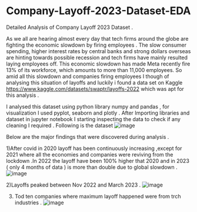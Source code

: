 # Company-Layoff-2023-Dataset-EDA
Detailed Analysis of Company Layoff 2023 Dataset .

As we all are hearing almost every day that tech firms around the globe are fighting the economic slowdown by firing employees . The slow consumer spending, higher interest rates by central banks and strong dollars overseas are hinting towards possible recession and tech firms have mainly resulted laying employees off. This economic slowdown has made Meta recently fire 13% of its workforce, which amounts to more than 11,000 employees.
So amid all this slowdown and companies firing employees I though of analysing this situation of layoffs and luckily i found a data set on Kaggle
https://www.kaggle.com/datasets/swaptr/layoffs-2022 which was apt for this analysis .

I analysed this dataset using python library numpy and pandas , for visualization I used pyplot, seaborn and plotly . After Importing libraries and dataset in jupyter notebook I starting inspecting the data to check if any cleaning I required .
Following is the dataset
![image](https://github.com/rohit951994/Company-Layoff-2023-Dataset-EDA/assets/72706872/d67c0bcb-d745-4c4a-b6da-08fe92407278)

Below are the major findings that were discovered during analysis .

1)After covid in 2020 layoff has been continuously increasing ,except for 2021 where all the economies and companies were reviving from the lockdown .In 2022 the layoff have been 100% higher that 2020 and in 2023 ( only 4 months of data ) is more than double due to global slowdown .
![image](https://github.com/rohit951994/Company-Layoff-2023-Dataset-EDA/assets/72706872/51002d78-a9ed-4d3c-a50c-9c346167d357)

2)Layoffs peaked between Nov 2022 and March 2023 .
![image](https://github.com/rohit951994/Company-Layoff-2023-Dataset-EDA/assets/72706872/f7357233-9be2-4ac9-892c-c332b8d07d13)

3) Tod ten companies where maximum layoff happened were from trch industries .
![image](https://github.com/rohit951994/Company-Layoff-2023-Dataset-EDA/assets/72706872/7cb245b6-8472-4c19-92ce-fb56a646557d)
